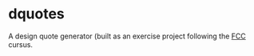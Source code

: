 # dquotes

A design quote generator (built as an exercise project following the
[FCC](https://www.freecodecamp.org/challenges/show-the-local-weather) cursus.

